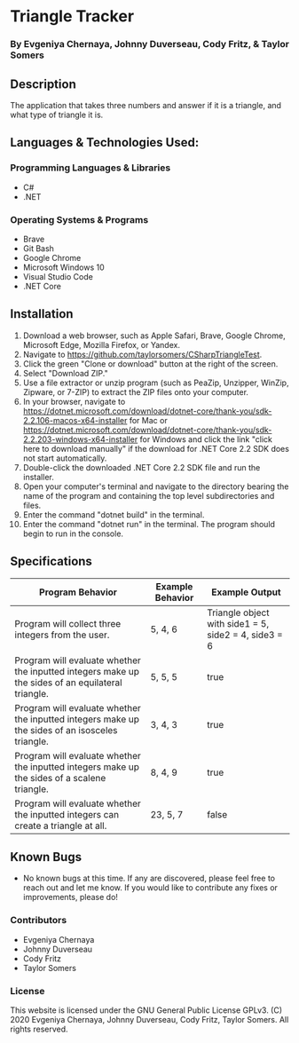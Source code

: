 # Triangle Tracker

  ### By Evgeniya Chernaya, Johnny Duverseau, Cody Fritz, & Taylor Somers

## Description

The application that takes three numbers and answer if it is a triangle, and what type of triangle it is.

## Languages & Technologies Used:

  ### Programming Languages & Libraries
  * C#
  * .NET

  ### Operating Systems & Programs
  * Brave
  * Git Bash
  * Google Chrome
  * Microsoft Windows 10
  * Visual Studio Code
  * .NET Core

## Installation

  1.  Download a web browser, such as Apple Safari, Brave, Google Chrome, Microsoft Edge, Mozilla Firefox, or Yandex.
  2.  Navigate to https://github.com/taylorsomers/CSharpTriangleTest.
  3.  Click the green "Clone or download" button at the right of the screen.
  4.  Select "Download ZIP."
  5.  Use a file extractor or unzip program (such as PeaZip, Unzipper, WinZip, Zipware, or 7-ZIP) to extract the ZIP files onto your computer.
  6.  In your browser, navigate to https://dotnet.microsoft.com/download/dotnet-core/thank-you/sdk-2.2.106-macos-x64-installer for Mac or https://dotnet.microsoft.com/download/dotnet-core/thank-you/sdk-2.2.203-windows-x64-installer for Windows and click the link "click here to download manually" if the download for .NET Core 2.2 SDK does not start automatically.
  7.  Double-click the downloaded .NET Core 2.2 SDK file and run the installer.
  8.  Open your computer's terminal and navigate to the directory bearing the name of the program and containing the top level subdirectories and files.
  9.  Enter the command "dotnet build" in the terminal.
  10. Enter the command "dotnet run" in the terminal. The program should begin to run in the console.
  

## Specifications

  | Program Behavior | Example Behavior | Example Output |
  | ----------- | ----------- | ----------- |
  | Program will collect three integers from the user. | 5, 4, 6 | Triangle object with side1 = 5, side2 = 4, side3 = 6|
  | Program will evaluate whether the inputted integers make up the sides of an equilateral triangle. | 5, 5, 5 | true |
  | Program will evaluate whether the inputted integers make up the sides of an isosceles triangle. | 3, 4, 3 | true |
  | Program will evaluate whether the inputted integers make up the sides of a scalene triangle. | 8, 4, 9 | true |
  | Program will evaluate whether the inputted integers can create a triangle at all. | 23, 5, 7 | false |
  

## Known Bugs

  * No known bugs at this time. If any are discovered, please feel free to reach out and let me know. If you would like to contribute any fixes or improvements, please do!

### Contributors

  * Evgeniya Chernaya
  * Johnny Duverseau
  * Cody Fritz
  * Taylor Somers

### License

This website is licensed under the GNU General Public License GPLv3. (C) 2020 Evgeniya Chernaya, Johnny Duverseau, Cody Fritz, Taylor Somers. All rights reserved.